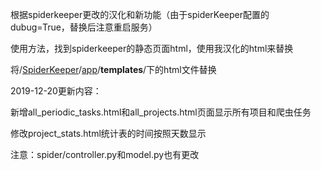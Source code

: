 根据spiderkeeper更改的汉化和新功能（由于spiderKeeper配置的dubug=True，替换后注意重启服务）

使用方法，找到spiderkeeper的静态页面html，使用我汉化的html来替换

将/[SpiderKeeper](https://github.com/duxiao666/SpiderKeeperCh/tree/master/SpiderKeeper)/[app](https://github.com/duxiao666/SpiderKeeperCh/tree/master/SpiderKeeper/app)/**templates**/下的html文件替换

2019-12-20更新内容：

新增all_periodic_tasks.html和all_projects.html页面显示所有项目和爬虫任务

修改project_stats.html统计表的时间按照天数显示

注意：spider/controller.py和model.py也有更改